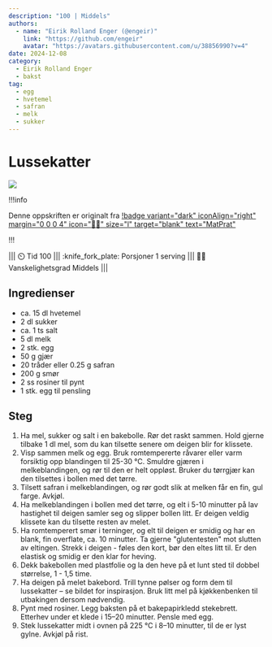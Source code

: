 ```yaml
---
description: "100 | Middels"
authors:
  - name: "Eirik Rolland Enger (@engeir)"
    link: "https://github.com/engeir"
    avatar: "https://avatars.githubusercontent.com/u/38856990?v=4"
date: 2024-12-08
category:
  - Eirik Rolland Enger
  - bakst
tag:
  - egg
  - hvetemel
  - safran
  - melk
  - sukker
---
```


# Lussekatter

![](/static/lussekatter/lussekatter.webp)

!!!info

Denne oppskriften er originalt fra
[!badge variant="dark" iconAlign="right" margin="0 0 0 4" icon=":cook:" size="l" target="blank" text="MatPrat"](https://www.matprat.no/oppskrifter/tradisjon/lussekatter/)

!!!

<!-- dprint-ignore-start -->
||| :timer_clock: Tid
100
||| :knife_fork_plate: Porsjoner
1 serving
||| :cook: Vanskelighetsgrad
Middels
|||
<!-- dprint-ignore-end -->

## Ingredienser

- ca. 15 dl hvetemel
- 2 dl sukker
- ca. 1 ts salt
- 5 dl melk
- 2 stk. egg
- 50 g gjær
- 20 tråder eller 0.25 g safran
- 200 g smør
- 2 ss rosiner til pynt
- 1 stk. egg til pensling

## Steg

1. Ha mel, sukker og salt i en bakebolle. Rør det raskt sammen. Hold gjerne tilbake 1 dl
   mel, som du kan tilsette senere om deigen blir for klissete.
2. Visp sammen melk og egg. Bruk romtempererte råvarer eller varm forsiktig opp
   blandingen til 25-30 °C. Smuldre gjæren i melkeblandingen, og rør til den er helt
   oppløst. Bruker du tørrgjær kan den tilsettes i bollen med det tørre.
3. Tilsett safran i melkeblandingen, og rør godt slik at melken får en fin, gul farge.
   Avkjøl.
4. Ha melkeblandingen i bollen med det tørre, og elt i 5-10 minutter på lav hastighet
   til deigen samler seg og slipper bollen litt. Er deigen veldig klissete kan du
   tilsette resten av melet.
5. Ha romtemperert smør i terninger, og elt til deigen er smidig og har en blank, fin
   overflate, ca. 10 minutter. Ta gjerne "glutentesten" mot slutten av eltingen. Strekk
   i deigen - føles den kort, bør den eltes litt til. Er den elastisk og smidig er den
   klar for heving.
6. Dekk bakebollen med plastfolie og la den heve på et lunt sted til dobbel størrelse,
   1 - 1,5 time.
7. Ha deigen på melet bakebord. Trill tynne pølser og form dem til lussekatter – se
   bildet for inspirasjon. Bruk litt mel på kjøkkenbenken til utbakingen dersom
   nødvendig.
8. Pynt med rosiner. Legg baksten på et bakepapirkledd stekebrett. Etterhev under et
   klede i 15–20 minutter. Pensle med egg.
9. Stek lussekatter midt i ovnen på 225 °C i 8–10 minutter, til de er lyst gylne. Avkjøl
   på rist.

<script type="application/ld+json">
{
  "author": {
    "@type": "Person",
    "name": "MatPrat",
    "url": "https://www.matprat.no/oppskrifter/tradisjon/lussekatter/"
  },
  "description": "Lussekatter hører med til alle små og store barns Lucia-feiring den 13. desember. Inviter til fest og nyt smaken av deilige lussekatter.",
  "image": "https://images.matprat.no/y535yf7ssl",
  "keywords": [
    "lussekatter",
    "lusekatter",
    "obk",
    "jul",
    "lusse katter"
  ],
  "ratings": 4.8,
  "ratings_count": 1664,
  "site_name": null,
  "@context": "https://schema.org",
  "@type": "Recipe",
  "recipeCategory": "Brød/bakverk",
  "cookTime": 20,
  "recipeCuisine": "Internasjonal",
  "publisher": {
    "@type": "Organization",
    "name": "matprat.no"
  },
  "recipeIngredient": [
    "ca. 15 dl hvetemel",
    "2 dl sukker",
    "ca. 1 ts salt",
    "5 dl melk",
    "2 stk. egg",
    "50 g gjær",
    "20 tråder eller 0.25 g safran",
    "200 g smør",
    "2 ss rosiner til pynt",
    "1 stk. egg til pensling"
  ],
  "recipeInstructions": [
    {
      "@type": "HowToStep",
      "text": "Ha mel, sukker og salt i en bakebolle. Rør det raskt sammen. Hold gjerne tilbake 1 dl mel, som du kan tilsette senere om deigen blir for klissete."
    },
    {
      "@type": "HowToStep",
      "text": "Visp sammen melk og egg. Bruk romtempererte råvarer eller varm forsiktig opp blandingen til 25-30 °C. Smuldre gjæren i melkeblandingen, og rør til den er helt oppløst. Bruker du tørrgjær kan den tilsettes i bollen med det tørre."
    },
    {
      "@type": "HowToStep",
      "text": "Tilsett safran i melkeblandingen, og rør godt slik at melken får en fin, gul farge. Avkjøl."
    },
    {
      "@type": "HowToStep",
      "text": "Ha melkeblandingen i bollen med det tørre, og elt i 5-10 minutter på lav hastighet til deigen samler seg og slipper bollen litt. Er deigen veldig klissete kan du tilsette resten av melet."
    },
    {
      "@type": "HowToStep",
      "text": "Ha romtemperert smør i terninger, og elt til deigen er smidig og har en blank, fin overflate, ca. 10 minutter. Ta gjerne \"glutentesten\" mot slutten av eltingen. Strekk i deigen - føles den kort, bør den eltes litt til. Er den elastisk og smidig er den klar for heving."
    },
    {
      "@type": "HowToStep",
      "text": "Dekk bakebollen med plastfolie og la den heve på et lunt sted til dobbel størrelse, 1 - 1,5 time."
    },
    {
      "@type": "HowToStep",
      "text": "Ha deigen på melet bakebord. Trill tynne pølser og form dem til lussekatter – se bildet for inspirasjon. Bruk litt mel på kjøkkenbenken til utbakingen dersom nødvendig."
    },
    {
      "@type": "HowToStep",
      "text": "Pynt med rosiner. Legg baksten på et bakepapirkledd stekebrett. Etterhev under et klede i 15–20 minutter. Pensle med egg."
    },
    {
      "@type": "HowToStep",
      "text": "Stek lussekatter midt i ovnen på 225 °C i 8–10 minutter, til de er lyst gylne. Avkjøl på rist."
    }
  ],
  "inLanguage": "no",
  "nutrition": {
    "@type": "NutritionInformation",
    "Energi": "5461 kcal",
    "Fett": "206 g",
    "Protein": "156 g",
    "Karbohydrater": "690 g"
  },
  "prepTime": 80,
  "name": "Lussekatter",
  "totalTime": 100,
  "recipeYield": "1 serving",
  "pattern": "lussekatter"
}
</script>
